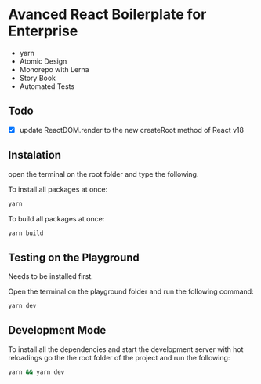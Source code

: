 # Avanced React Boilerplate for Enterprise

- yarn
- Atomic Design
- Monorepo with Lerna
- Story Book
- Automated Tests

## Todo

- [x] update ReactDOM.render to the new createRoot method of React v18

## Instalation

open the terminal on the root folder and type the following.

To install all packages at once:

```sh
yarn
```

To build all packages at once:

```sh
yarn build
```

## Testing on the Playground

Needs to be installed first.

Open the terminal on the playground folder and run the following command:

```sh
yarn dev
```

## Development Mode

To install all the dependencies and start the development server with hot reloadings go the the root folder of the project and run the following:

```sh
yarn && yarn dev
```
